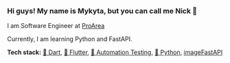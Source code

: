 ### Hi guys! My name is Mykyta, but you can call me Nick 👋

I am Software Engineer at [ProArea](https://proarea.com/)

Currently, I am learning Python and FastAPI.

**Tech stack:**
[🎯 Dart](https://dart.dev/), [🦋 Flutter](https://flutter.dev/), [🧪 Automation Testing](https://docs.flutter.dev/testing), [🐍 Python](https://www.python.org/), [image](https://user-images.githubusercontent.com/16386499/218831732-1743ede3-d7c8-49c5-98d9-86cc81a03112.png)[FastAPI](https://fastapi.tiangolo.com/)



<!--
**mykyta-kovalenko/mykyta-kovalenko** is a ✨ _special_ ✨ repository because its `README.md` (this file) appears on your GitHub profile.

Here are some ideas to get you started:

- 🔭 I’m currently working on ...
- 🌱 I’m currently learning ...
- 👯 I’m looking to collaborate on ...
- 🤔 I’m looking for help with ...
- 💬 Ask me about ...
- 📫 How to reach me: ...
- 😄 Pronouns: ...
- ⚡ Fun fact: ...
-->
